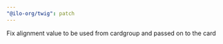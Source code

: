 ```yaml
---
"@ilo-org/twig": patch
---
```


Fix alignment value to be used from cardgroup and passed on to the card
